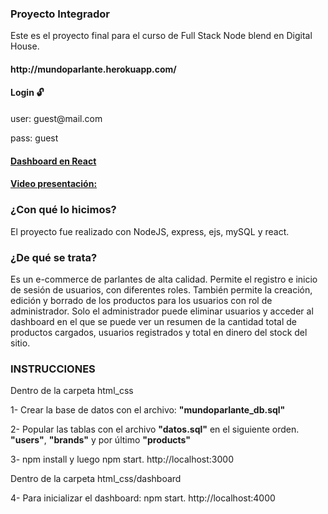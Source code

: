 <h3>Proyecto Integrador</h3>
<p>Este es el proyecto final para el curso de Full Stack Node blend en Digital House. </p>
<h4>http://mundoparlante.herokuapp.com/</h4>

<h4>Login 🔓</h4>
<p>user: guest@mail.com</p>
<p>pass: guest</p>

<h4><a href="https://paolaescudero.github.io/dashboard_mundoparlante/">Dashboard en React</a></h4>
<h4><a href="https://www.youtube.com/watch?v=DTiwt5Hugi0&t=5s">Video presentación: </a></h4>

<h3>¿Con qué lo hicimos?</h3>
El proyecto fue realizado con NodeJS, express, ejs, mySQL y react.

<h3>¿De qué se trata?</h3>
Es un e-commerce de parlantes de alta calidad. Permite el registro e inicio de sesión de usuarios, con diferentes roles. También permite la creación, edición y borrado de los productos para los usuarios con rol de administrador. Solo el administrador puede eliminar usuarios y acceder al dashboard en el que se puede ver un resumen de la cantidad total de productos cargados, usuarios registrados y total en dinero del stock del sitio.

<h3>INSTRUCCIONES</h3>


Dentro de la carpeta </b>html_css</b>

1- Crear la base de datos con el archivo: <b>"mundoparlante_db.sql"</b>

2- Popular las tablas con el archivo <b>"datos.sql"</b> en el siguiente orden. <b>"users"</b>, <b>"brands"</b> y por último <b>"products"</b>

3- npm install y luego npm start. http://localhost:3000

Dentro de la carpeta </b>html_css/dashboard</b>

4- Para inicializar el dashboard: npm start. http://localhost:4000

